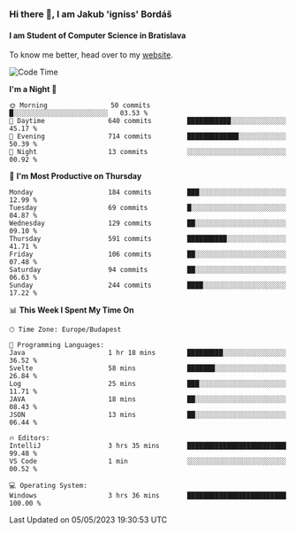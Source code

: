 ### Hi there 👋, I am Jakub 'igniss' Bordáš

#### I am Student of Computer Science in Bratislava
To know me better, head over to my [website](https://bordas.sk).


<!--START_SECTION:waka-->
![Code Time](http://img.shields.io/badge/Code%20Time-1%2C145%20hrs%2015%20mins-blue)

**I'm a Night 🦉** 

```text
🌞 Morning                50 commits          █░░░░░░░░░░░░░░░░░░░░░░░░   03.53 % 
🌆 Daytime                640 commits         ███████████░░░░░░░░░░░░░░   45.17 % 
🌃 Evening                714 commits         █████████████░░░░░░░░░░░░   50.39 % 
🌙 Night                  13 commits          ░░░░░░░░░░░░░░░░░░░░░░░░░   00.92 % 
```
📅 **I'm Most Productive on Thursday** 

```text
Monday                   184 commits         ███░░░░░░░░░░░░░░░░░░░░░░   12.99 % 
Tuesday                  69 commits          █░░░░░░░░░░░░░░░░░░░░░░░░   04.87 % 
Wednesday                129 commits         ██░░░░░░░░░░░░░░░░░░░░░░░   09.10 % 
Thursday                 591 commits         ██████████░░░░░░░░░░░░░░░   41.71 % 
Friday                   106 commits         ██░░░░░░░░░░░░░░░░░░░░░░░   07.48 % 
Saturday                 94 commits          ██░░░░░░░░░░░░░░░░░░░░░░░   06.63 % 
Sunday                   244 commits         ████░░░░░░░░░░░░░░░░░░░░░   17.22 % 
```


📊 **This Week I Spent My Time On** 

```text
🕑︎ Time Zone: Europe/Budapest

💬 Programming Languages: 
Java                     1 hr 18 mins        █████████░░░░░░░░░░░░░░░░   36.52 % 
Svelte                   58 mins             ███████░░░░░░░░░░░░░░░░░░   26.84 % 
Log                      25 mins             ███░░░░░░░░░░░░░░░░░░░░░░   11.71 % 
JAVA                     18 mins             ██░░░░░░░░░░░░░░░░░░░░░░░   08.43 % 
JSON                     13 mins             ██░░░░░░░░░░░░░░░░░░░░░░░   06.44 % 

🔥 Editors: 
IntelliJ                 3 hrs 35 mins       █████████████████████████   99.48 % 
VS Code                  1 min               ░░░░░░░░░░░░░░░░░░░░░░░░░   00.52 % 

💻 Operating System: 
Windows                  3 hrs 36 mins       █████████████████████████   100.00 % 
```


 Last Updated on 05/05/2023 19:30:53 UTC
<!--END_SECTION:waka-->
